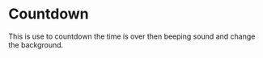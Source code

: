# Countdown
This is use to  countdown the time is over then beeping sound and change the background.
